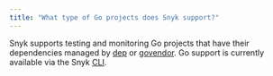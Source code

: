 ```yaml
---
title: "What type of Go projects does Snyk support?"
---
```

Snyk supports testing and monitoring Go projects that have their dependencies managed by [dep](https://github.com/golang/dep) or [govendor](https://github.com/kardianos/govendor). Go support is currently available via the Snyk [CLI](/docs/using-snyk/).
